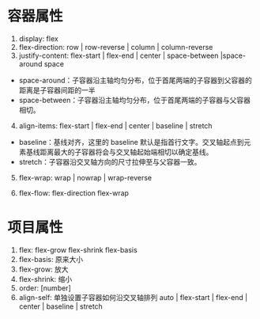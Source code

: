 
# 容器属性
1. display: flex
2. flex-direction: row | row-reverse | column | column-reverse
3. justify-content: flex-start | flex-end | center | space-between |space-around space
  - space-around：子容器沿主轴均匀分布，位于首尾两端的子容器到父容器的距离是子容器间距的一半
  - space-between：子容器沿主轴均匀分布，位于首尾两端的子容器与父容器相切。
4. align-items: flex-start | flex-end | center | baseline | stretch
  - baseline：基线对齐，这里的 baseline 默认是指首行文字。交叉轴起点到元素基线距离最大的子容器将会与交叉轴起始端相切以确定基线。
  - stretch：子容器沿交叉轴方向的尺寸拉伸至与父容器一致。

5. flex-wrap: wrap | nowrap | wrap-reverse

6. flex-flow: flex-direction flex-wrap

# 项目属性
1. flex: flex-grow flex-shrink flex-basis
2. flex-basis: 原来大小
3. flex-grow: 放大
4. flex-shrink: 缩小
5. order: [number]
6. align-self: 单独设置子容器如何沿交叉轴排列
  auto | flex-start | flex-end | center | baseline | stretch
